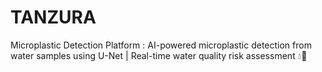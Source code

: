 # TANZURA
Microplastic Detection Platform : AI-powered microplastic detection from water samples using U-Net | Real-time water quality risk assessment 💧🧬
